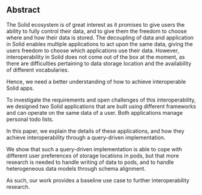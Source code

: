 ## Abstract

<!-- Context      -->
The Solid ecosystem is of great interest as it promises to give users the ability to fully control their data,
and to give them the freedom to choose where and how their data is stored. 
The decoupling of data and application in Solid enables multiple applications to act upon the same data,
giving the users freedom to choose which applications use their data.
However, interoperability in Solid does not come out of the box at the moment,
as there are difficulties pertaining to data storage location and the availability of different vocabularies.
<!-- Need         -->
Hence, we need a better understanding of how to achieve interoperable Solid apps.
<!-- Task         -->
To investigate the requirements and open challenges of this interoperability,
we designed two Solid applications that are built using different frameworks and can operate on the same data of a user.
Both applications manage personal todo lists.
<!-- Object       -->
In this paper, we explain the details of these applications, and how they achieve interoperability through a query-driven implementation.
<!-- Findings     -->
<!-- Conclusion   -->
We show that such a query-driven implementation is able to cope with different user preferences of storage locations in pods,
but that more research is needed to handle writing of data to pods,
and to handle heterogeneous data models through schema alignment.
<!-- Perspectives -->
As such, our work provides a baseline use case to further interoperability research.
